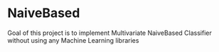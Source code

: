 # NaiveBased
Goal of this project is to implement Multivariate NaiveBased Classifier without using any Machine Learning libraries
